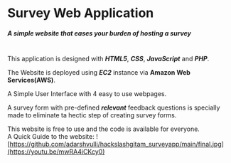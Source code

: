 # Survey Web Application
##### A simple website that eases your burden of hosting a survey
\
This application is designed with **_HTML5_**, **_CSS_**, **_JavaScript_** and **_PHP_**. 

The Website is deployed using **_EC2_** instance via **Amazon Web Services(AWS)**.

A Simple User Interface with 4 easy to use webpages.

A survey form with pre-defined **_relevant_** feedback questions is specially made to eliminate ta hectic step of creating survey forms.

This website is free to use and the code is available for everyone.
\
A Quick Guide to the website:
![https://github.com/adarshvulli/hackslashgitam_surveyapp/main/final.jpg](https://youtu.be/mwRA4iCKcy0)
